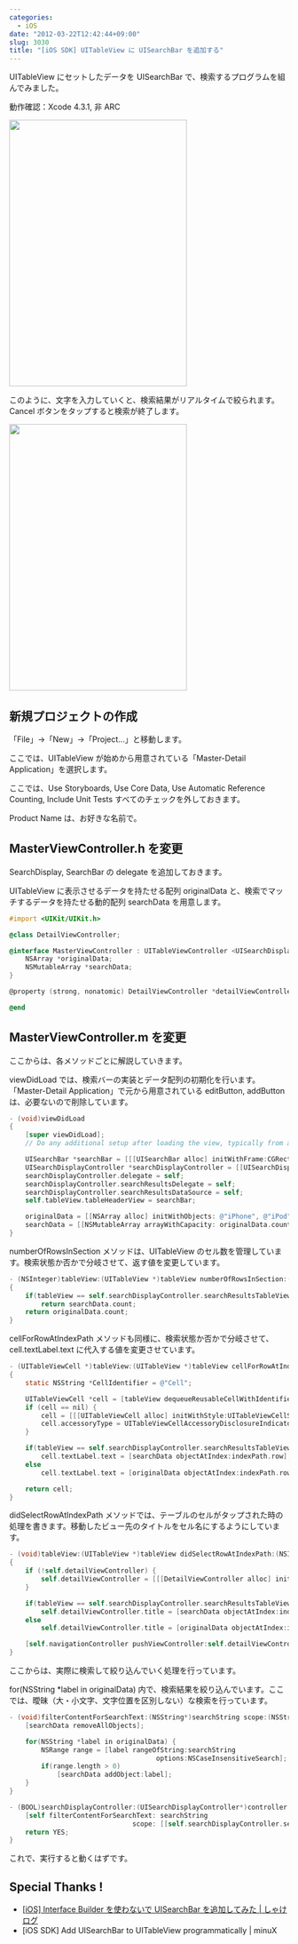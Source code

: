 ```yaml
---
categories:
  - iOS
date: "2012-03-22T12:42:44+09:00"
slug: 3030
title: "[iOS SDK] UITableView に UISearchBar を追加する"
---
```


UITableView にセットしたデータを UISearchBar で、検索するプログラムを組んでみました。

動作確認：Xcode 4.3.1, 非 ARC

<img alt="" src="/images/2012/03/3030_1.png" width="320" height="480">

このように、文字を入力していくと、検索結果がリアルタイムで絞られます。Cancel ボタンをタップすると検索が終了します。

<img alt="" src="/images/2012/03/3030_2.png" width="320" height="480">

## 新規プロジェクトの作成

「File」→「New」→「Project...」と移動します。

ここでは、UITableView が始めから用意されている「Master-Detail Application」を選択します。

ここでは、Use Storyboards, Use Core Data, Use Automatic Reference Counting, Include Unit Tests すべてのチェックを外しておきます。

Product Name は、お好きな名前で。

## MasterViewController.h を変更

SearchDisplay, SearchBar の delegate を追加しておきます。

UITableView に表示させるデータを持たせる配列 originalData と、検索でマッチするデータを持たせる動的配列 searchData を用意します。

```objectivec
#import <UIKit/UIKit.h>

@class DetailViewController;

@interface MasterViewController : UITableViewController <UISearchDisplayDelegate, UISearchBarDelegate> {
    NSArray *originalData;
    NSMutableArray *searchData;
}

@property (strong, nonatomic) DetailViewController *detailViewController;

@end
```

## MasterViewController.m を変更

ここからは、各メソッドごとに解説していきます。

viewDidLoad では、検索バーの実装とデータ配列の初期化を行います。「Master-Detail Application」で元から用意されている editButton, addButton は、必要ないので削除しています。

```objectivec
- (void)viewDidLoad
{
    [super viewDidLoad];
    // Do any additional setup after loading the view, typically from a nib.

    UISearchBar *searchBar = [[[UISearchBar alloc] initWithFrame:CGRectMake(0, 0, self.view.bounds.size.width, 44.0f)] autorelease];
    UISearchDisplayController *searchDisplayController = [[UISearchDisplayController alloc] initWithSearchBar:searchBar contentsController:self];
    searchDisplayController.delegate = self;
    searchDisplayController.searchResultsDelegate = self;
    searchDisplayController.searchResultsDataSource = self;
    self.tableView.tableHeaderView = searchBar;

    originalData = [[NSArray alloc] initWithObjects: @"iPhone", @"iPod", @"iPod touch", @"iMac", @"Mac Pro", @"iBook", @"MacBook", @"MacBook Pro", @"PowerBook", nil];
    searchData = [[NSMutableArray arrayWithCapacity: originalData.count] retain];
}
```

numberOfRowsInSection メソッドは、UITableView のセル数を管理しています。検索状態か否かで分岐させて、返す値を変更しています。

```objectivec
- (NSInteger)tableView:(UITableView *)tableView numberOfRowsInSection:(NSInteger)section
{
    if(tableView == self.searchDisplayController.searchResultsTableView)
        return searchData.count;
    return originalData.count;
}
```

cellForRowAtIndexPath メソッドも同様に、検索状態か否かで分岐させて、cell.textLabel.text に代入する値を変更させています。

```objectivec
- (UITableViewCell *)tableView:(UITableView *)tableView cellForRowAtIndexPath:(NSIndexPath *)indexPath
{
    static NSString *CellIdentifier = @"Cell";

    UITableViewCell *cell = [tableView dequeueReusableCellWithIdentifier:CellIdentifier];
    if (cell == nil) {
        cell = [[[UITableViewCell alloc] initWithStyle:UITableViewCellStyleDefault reuseIdentifier:CellIdentifier] autorelease];
        cell.accessoryType = UITableViewCellAccessoryDisclosureIndicator;
    }

    if(tableView == self.searchDisplayController.searchResultsTableView)
        cell.textLabel.text = [searchData objectAtIndex:indexPath.row];
    else
        cell.textLabel.text = [originalData objectAtIndex:indexPath.row];

    return cell;
}
```

didSelectRowAtIndexPath メソッドでは、テーブルのセルがタップされた時の処理を書きます。移動したビュー先のタイトルをセル名にするようにしています。

```objectivec
- (void)tableView:(UITableView *)tableView didSelectRowAtIndexPath:(NSIndexPath *)indexPath
{
    if (!self.detailViewController) {
        self.detailViewController = [[[DetailViewController alloc] initWithNibName:@"DetailViewController" bundle:nil] autorelease];
    }

    if(tableView == self.searchDisplayController.searchResultsTableView)
        self.detailViewController.title = [searchData objectAtIndex:indexPath.row];
    else
        self.detailViewController.title = [originalData objectAtIndex:indexPath.row];

    [self.navigationController pushViewController:self.detailViewController animated:YES];
}
```

ここからは、実際に検索して絞り込んでいく処理を行っています。

for(NSString \*label in originalData) 内で、検索結果を絞り込んでいます。ここでは、曖昧（大・小文字、文字位置を区別しない）な検索を行っています。

```objectivec
- (void)filterContentForSearchText:(NSString*)searchString scope:(NSString*)scope {
    [searchData removeAllObjects];

    for(NSString *label in originalData) {
        NSRange range = [label rangeOfString:searchString
                                     options:NSCaseInsensitiveSearch];
        if(range.length > 0)
            [searchData addObject:label];
    }
}

- (BOOL)searchDisplayController:(UISearchDisplayController*)controller shouldReloadTableForSearchString:(NSString*)searchString {
    [self filterContentForSearchText: searchString
                               scope: [[self.searchDisplayController.searchBar scopeButtonTitles] objectAtIndex:[self.searchDisplayController.searchBar selectedScopeButtonIndex]]];
    return YES;
}
```

これで、実行すると動くはずです。

## Special Thanks !

- [[iOS] Interface Builder を使わないで UISearchBar を追加してみた | しゃけログ](http://syake-web.com/blog/2011/07/14/ios-uisearchbar/)
- [iOS SDK] Add UISearchBar to UITableView programmatically | minuX
